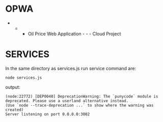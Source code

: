 # OPWA
- - - Oil Price Web Application - - -  Cloud Project

# SERVICES
In the same directory as services.js 
run service command are:
```
node services.js
```
output:
```
(node:22772) [DEP0040] DeprecationWarning: The `punycode` module is deprecated. Please use a userland alternative instead.
(Use `node --trace-deprecation ...` to show where the warning was created)
Server listening on port 0.0.0.0:3002
```